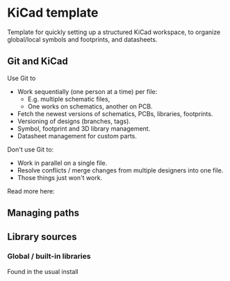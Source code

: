 # KiCad template
Template for quickly setting up a structured KiCad workspace, to organize global/local symbols and footprints, and datasheets.


## Git and KiCad
Use Git to
- Work sequentially (one person at a time) per file:
  - E.g. multiple schematic files,
  - One works on schematics, another on PCB.
- Fetch the newest versions of schematics, PCBs, libraries, footprints.
- Versioning of designs (branches, tags).
- Symbol, footprint and 3D library management.
- Datasheet management for custom parts.

Don't use Git to:
- Work in parallel on a single file.
- Resolve conflicts / merge changes from multiple designers into one file.
- Those things just won't work.

Read more here:

## Managing paths

## Library sources

### Global / built-in libraries
Found in the usual install

